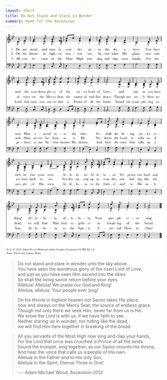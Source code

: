 ```yaml
---
layout: short
title: Do Not Stand and Stare in Wonder
summary: Hymn for the Ascension
---
```


![Do Not Stand and Stare in Wonder](/images/do-not-stand-and-stare.png)


> Do not stand and stare in wonder unto the sky above.  
> You have seen the wondrous glory of the risen Lord of Love,  
> and just as you have seen Him ascend into the skies  
> So shall the living savior return before your eyes.  
> Alleluia! Alleluia! We praise our God and King!  
> Alleluia, alleluia, Your people ever sing!  

> On his throne in highest heaven our Savior takes His place,  
> now and always on the Mercy Seat, the source of endless grace.  
> Though not only there we seek Him; never far from us is He.  
> We know the Lord is with us, if we have faith to see.  
> Neither staring up in wonder, nor hiding like the dead,  
> we will find Him here together in breaking of the bread.

> All you servants of the Most High now sing and clap your hands,  
> For the Lord that once was crucified is Prince of all the lands.  
> Sound the trumpet, sing together, as our Savior mounts His throne,  
> And hear the voice that calls us a people of His own.  
> Alleluia to the Father and to His only Son,  
> Alleluia to the Spirit, Eternal Three in One! 
>  
> --- Adam Michael Wood, Ascension 2012
